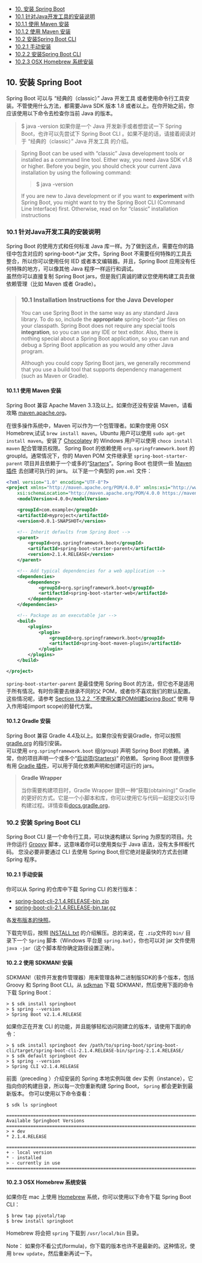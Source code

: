 <!-- GFM-TOC -->
* [10. 安装 Spring Boot](#10-安装-Spring-Boot)
* [10.1 针对Java开发工具的安装说明](#101-针对Java开发工具的安装说明)
* [10.1.1 使用 Maven 安装](#1011-使用-Maven-安装)
* [10.1.2 使用 Maven 安装](#1012-使用-Gradle-安装)
* [10.2 安装Spring Boot CLI](#102-安装-Spring-Boot-CLI)
* [10.2.1 手动安装](#1021-手动安装)
* [10.2.2 安装Spring Boot CLI](#1022-使用-SDKMAN!-安装)
* [10.2.3 OSX Homebrew 系统安装](#1023-OSX-Homebrew-系统安装) 
<!-- GFM-TOC -->


## 10. 安装 Spring Boot

Spring Boot 可以与 “经典的（classic）” Java 开发工具 或者使用命令行工具安装。不管使用什么方法，都需要Java SDK 版本 1.8 或者以上。在你开始之前，你应该使用以下命令去检查你当前 Java 的版本。
> $ java -version
如果你是一个 Java 开发新手或者想尝试一下 Spring Boot，也许可以先尝试下 Spring Boot CLI 。如果不是的话，请接着阅读对于 “经典的（classic）” Java 开发工具 的介绍。

> Spring Boot can be used with “classic” Java development tools or installed as a command line tool. Either way, you need Java SDK v1.8 or higher. Before you begin, you should check your current Java installation by using the following command:
>
> > $ java -version
>    
> If you are new to Java development or if you want to **experiment** with Spring Boot, you might want to try the Spring Boot CLI (Command Line Interface) first. Otherwise, read on for “classic” installation instructions

### 10.1 针对Java开发工具的安装说明
Spring Boot 的使用方式和任何标准 Java 库一样。为了做到这点，需要在你的路径中包含对应的 spring-boot-*.jar 文件。Spring Boot 不需要任何特殊的工具去整合，所以你可以使用任何 IED 或者本文编辑器。并且，Spring Boot 应用没有任何特殊的地方，可以像其他 Java 程序一样运行和调试。  
虽然你可以直接复制 Spring Boot jars，但是我们真诚的建议您使用构建工具去做依赖管理（比如 Maven 或者 Gradle）。

> ### 10.1 Installation Instructions for the Java Developer
> 
>You can use Spring Boot in the same way as any standard Java library. To do so, include the **appropriate** spring-boot-*.jar files on your classpath. Spring Boot does not require any special tools **integration**, so you can use any IDE or text editor. Also, there is nothing special about a Spring Boot application, so you can run and debug a Spring Boot application as you would any other Java program.
>
>Although you could copy Spring Boot jars, we generally recommend that you use a build tool that supports dependency management (such as Maven or Gradle).


#### 10.1.1 使用 Maven 安装  
Spring Boot 兼容 Apache Maven 3.3及以上。如果你还没有安装 Maven，请看攻略 [maven.apache.org](https://maven.apache.org/)。

在很多操作系统中，Maven 可以作为一个包管理者。如果你使用 OSX Homebrew,试试 `brew install maven`。Ubuntu 用户可以使用 `sudo apt-get install maven`。安装了 [Chocolatey](https://chocolatey.org/) 的 Windows 用户可以使用 `choco install maven` 配合管理员权限。
Spring Boot 的依赖使用 `org.springframework.boot` 的 groupId。通常情况下，你的 Maven POM  文件继承至 `spring-boot-starter-parent` 项目并且依赖于一个或多的“[Starters](https://docs.spring.io/spring-boot/docs/current/reference/html/using-boot-build-systems.html#using-boot-starter)”。Spring Boot 也提供一些 [Maven 插件](https://docs.spring.io/spring-boot/docs/current/reference/html/build-tool-plugins-maven-plugin.html) 去创建可执行的 jars。
以下是一个典型的 `pom.xml` 文件：

``` xml
<?xml version="1.0" encoding="UTF-8"?>
<project xmlns="http://maven.apache.org/POM/4.0.0" xmlns:xsi="http://www.w3.org/2001/XMLSchema-instance"
	xsi:schemaLocation="http://maven.apache.org/POM/4.0.0 https://maven.apache.org/xsd/maven-4.0.0.xsd">
	<modelVersion>4.0.0</modelVersion>

	<groupId>com.example</groupId>
	<artifactId>myproject</artifactId>
	<version>0.0.1-SNAPSHOT</version>

	<!-- Inherit defaults from Spring Boot -->
	<parent>
		<groupId>org.springframework.boot</groupId>
		<artifactId>spring-boot-starter-parent</artifactId>
		<version>2.1.4.RELEASE</version>
	</parent>

	<!-- Add typical dependencies for a web application -->
	<dependencies>
		<dependency>
			<groupId>org.springframework.boot</groupId>
			<artifactId>spring-boot-starter-web</artifactId>
		</dependency>
	</dependencies>

	<!-- Package as an executable jar -->
	<build>
		<plugins>
			<plugin>
				<groupId>org.springframework.boot</groupId>
				<artifactId>spring-boot-maven-plugin</artifactId>
			</plugin>
		</plugins>
	</build>

</project>
```

`spring-boot-starter-parent` 是最佳使用 Spring Boot 的方法，但它也不是适用于所有情况。有时你需要去继承不同的父 POM，或者你不喜欢我们的默认配置。这些情况呢，请参考 [Section 13.2.2, “不使用父类POM创建Spring Boot”](https://docs.spring.io/spring-boot/docs/current/reference/html/using-boot-build-systems.html#using-boot-maven-without-a-parent) 使用 导入作用域(import scope)的替代方案。

#### 10.1.2 Gradle 安装  
Spring Boot 兼容 Gradle 4.4及以上。如果你没有安装Gradle，你可以按照 [gradle.org](https://gradle.org/) 的指引安装。  
可以使用 `org.springframework.boot` 组(group) 声明 Spring Boot 的依赖。通常，你的项目声明一个或多个“[启动项(Starters)](https://docs.spring.io/spring-boot/docs/current/reference/html/using-boot-build-systems.html#using-boot-starter)” 的依赖。 
Spring Boot 提供很多有用 [Gradle 插件](https://docs.spring.io/spring-boot/docs/current/reference/html/build-tool-plugins-gradle-plugin.html)，可以用于简化依赖声明和创建可运行的 jars。  

> **Gradle Wrapper**
> 
> 当你需要构建项目时，Gradle Wrapper 提供一种“获取(obtaining)” Gradle的更好的方式。它是一个小脚本和库，你可以使用它与代码一起提交以引导构建过程。详情查看[docs.gradle.org](https://docs.gradle.org/4.2.1/userguide/gradle_wrapper.html)。

### 10.2 安装 Spring Boot CLI
Spring Boot CLI 是一个命令行工具，可以快速构建以 Spring 为原型的项目。允许你运行 [Groovy](http://groovy-lang.org/) 脚本，这意味着你可以使用类似于 Java 语法，没有太多样板代码。
您没必要非要通过 CLI 去使用 Spring Boot,但它绝对是最快的方式去创建 Spring 程序。

#### 10.2.1 手动安装
你可以从 Spring 的仓库中下载 Spring CLI 的发行版本： 
- [spring-boot-cli-2.1.4.RELEASE-bin.zip](https://repo.spring.io/release/org/springframework/boot/spring-boot-cli/2.1.4.RELEASE/spring-boot-cli-2.1.4.RELEASE-bin.zip)  
- [spring-boot-cli-2.1.4.RELEASE-bin.tar.gz](https://repo.spring.io/release/org/springframework/boot/spring-boot-cli/2.1.4.RELEASE/spring-boot-cli-2.1.4.RELEASE-bin.tar.gz)  

各[发布版本的快照](https://repo.spring.io/snapshot/org/springframework/boot/spring-boot-cli/)。 

下载完毕后，按照 [INSTALL.txt](https://raw.github.com/spring-projects/spring-boot/v2.1.4.RELEASE/spring-boot-project/spring-boot-cli/src/main/content/INSTALL.txt) 的介绍解压。总的来说，在 `.zip`文件的 `bin/` 目录下一个 `Spring` 脚本（Windows 平台是 `spring.bat`），你也可以对 jar 文件使用  `java -jar`（这个脚本帮你确定路径设置正确）。

#### 10.2.2 使用 SDKMAN! 安装  
SDKMAN!（软件开发套件管理器）用来管理各种二进制版SDK的多个版本，包括 Groovy 和 Spring Boot CLI。从 [sdkman](https://sdkman.io/) 下载 SDKMAN!，然后使用下面的命令下载 Spring Boot：

```
> $ sdk install springboot 
> $ spring --version 
> Spring Boot v2.1.4.RELEASE 
```

如果你正在开发 CLI 的功能，并且能够轻松访问刚建立的版本，请使用下面的命令：

```
> $ sdk install springboot dev /path/to/spring-boot/spring-boot-cli/target/spring-boot-cli-2.1.4.RELEASE-bin/spring-2.1.4.RELEASE/
> $ sdk default springboot dev
> $ spring --version
> Spring CLI v2.1.4.RELEASE
```

前面（preceding ）介绍安装的 Spring 本地实例叫做 dev 实例（instance），它指向你的构建目录，所以每一次你重新构建 Spring Boot， `Spring` 都会更新到最新版本。 
你可以使用以下命令查看：

``` 
$ sdk ls springboot

================================================================================
Available Springboot Versions
================================================================================
> + dev
* 2.1.4.RELEASE

================================================================================
+ - local version
* - installed
> - currently in use
================================================================================
```

#### 10.2.3 OSX Homebrew 系统安装
如果你在 mac 上使用 [Homebrew](https://fanyi.baidu.com/#en/zh/instance) 系统，你可以使用以下命令下载 Spring Boot CLI：

``` shell
$ brew tap pivotal/tap
$ brew install springboot
```
Homebrew 将会把 `spring` 下载到 `/usr/local/bin` 目录。

Note： 如果你不看公式(formula)，你下载的版本也许不是最新的。这种情况，使用 `brew update`，然后重新再试一下。